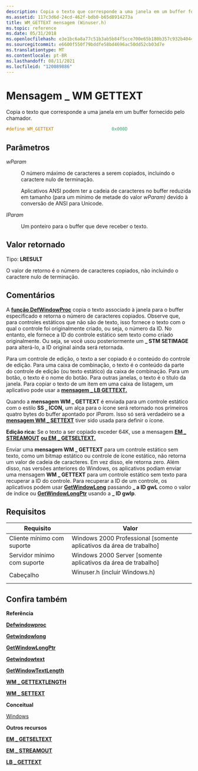```yaml
---
description: Copia o texto que corresponde a uma janela em um buffer fornecido pelo chamador.
ms.assetid: 117c3d6d-24cd-462f-bdb0-b65d8914273a
title: WM_GETTEXT mensagem (Winuser.h)
ms.topic: reference
ms.date: 05/31/2018
ms.openlocfilehash: e3e1bc6a8a77c51b3ab5b84f5cce700e65b180b357c932b4044a2b65cb49fc8e
ms.sourcegitcommit: e6600f550f79bddfe58bd4696ac50dd52cb03d7e
ms.translationtype: MT
ms.contentlocale: pt-BR
ms.lasthandoff: 08/11/2021
ms.locfileid: "120089886"
---
```

# <a name="wm_gettext-message"></a>Mensagem \_ WM GETTEXT

Copia o texto que corresponde a uma janela em um buffer fornecido pelo chamador.


```C++
#define WM_GETTEXT                      0x000D
```



## <a name="parameters"></a>Parâmetros

<dl> <dt>

*wParam* 
</dt> <dd>

O número máximo de caracteres a serem copiados, incluindo o caractere nulo de terminação.

Aplicativos ANSI podem ter a cadeia de caracteres no buffer reduzida em tamanho (para um mínimo de metade do valor *wParam)* devido à conversão de ANSI para Unicode.

</dd> <dt>

*lParam* 
</dt> <dd>

Um ponteiro para o buffer que deve receber o texto.

</dd> </dl>

## <a name="return-value"></a>Valor retornado

Tipo: **LRESULT**

O valor de retorno é o número de caracteres copiados, não incluindo o caractere nulo de terminação.

## <a name="remarks"></a>Comentários

A [**função DefWindowProc**](/windows/desktop/api/winuser/nf-winuser-defwindowproca) copia o texto associado à janela para o buffer especificado e retorna o número de caracteres copiados. Observe que, para controles estáticos que não são de texto, isso fornece o texto com o qual o controle foi originalmente criado, ou seja, o número da ID. No entanto, ele fornece a ID do controle estático sem texto como criado originalmente. Ou seja, se você usou posteriormente um **\_ STM SETIMAGE** para alterá-lo, a ID original ainda será retornada.

Para um controle de edição, o texto a ser copiado é o conteúdo do controle de edição. Para uma caixa de combinação, o texto é o conteúdo da parte do controle de edição (ou texto estático) da caixa de combinação. Para um botão, o texto é o nome do botão. Para outras janelas, o texto é o título da janela. Para copiar o texto de um item em uma caixa de listagem, um aplicativo pode usar a [**mensagem \_ LB GETTEXT.**](../controls/lb-gettext.md)

Quando a **mensagem WM \_ GETTEXT** é enviada para um controle estático com o estilo **SS \_ ICON,** um alça para o ícone será retornado nos primeiros quatro bytes do buffer apontado por *lParam*. Isso só será verdadeiro se a [**mensagem WM \_ SETTEXT**](wm-settext.md) tiver sido usada para definir o ícone.

**Edição rica:** Se o texto a ser copiado exceder 64K, use a mensagem [**EM \_ STREAMOUT**](../controls/em-streamout.md) [**ou EM \_ GETSELTEXT.**](../controls/em-getseltext.md)

Enviar uma **mensagem WM \_ GETTEXT** para um controle estático sem texto, como um bitmap estático ou controle de ícone estático, não retorna um valor de cadeia de caracteres. Em vez disso, ele retorna zero. Além disso, nas versões anteriores do Windows, os aplicativos podiam enviar uma mensagem **WM \_ GETTEXT** para um controle estático sem texto para recuperar a ID do controle. Para recuperar a ID de um controle, os aplicativos podem usar [**GetWindowLong**](/windows/win32/api/winuser/nf-winuser-getwindowlonga) passando **\_ a ID gwL** como o valor de índice ou [**GetWindowLongPtr**](/windows/win32/api/winuser/nf-winuser-getwindowlongptra) usando a **\_ ID gwlp**.

## <a name="requirements"></a>Requisitos



| Requisito | Valor |
|-------------------------------------|----------------------------------------------------------------------------------------------------------|
| Cliente mínimo com suporte<br/> | Windows 2000 Professional \[somente aplicativos da área de trabalho\]<br/>                                               |
| Servidor mínimo com suporte<br/> | Windows 2000 Server \[somente aplicativos da área de trabalho\]<br/>                                                     |
| Cabeçalho<br/>                   | <dl> <dt>Winuser.h (incluir Windows.h)</dt> </dl> |



## <a name="see-also"></a>Confira também

<dl> <dt>

**Referência**
</dt> <dt>

[**Defwindowproc**](/windows/desktop/api/winuser/nf-winuser-defwindowproca)
</dt> <dt>

[**Getwindowlong**](/windows/win32/api/winuser/nf-winuser-getwindowlonga)
</dt> <dt>

[**GetWindowLongPtr**](/windows/win32/api/winuser/nf-winuser-getwindowlongptra)
</dt> <dt>

[**Getwindowtext**](/windows/win32/api/winuser/nf-winuser-getwindowtexta)
</dt> <dt>

[**GetWindowTextLength**](/windows/win32/api/winuser/nf-winuser-getwindowtextlengtha)
</dt> <dt>

[**WM \_ GETTEXTLENGTH**](wm-gettextlength.md)
</dt> <dt>

[**WM \_ SETTEXT**](wm-settext.md)
</dt> <dt>

**Conceitual**
</dt> <dt>

[Windows](windows.md)
</dt> <dt>

**Outros recursos**
</dt> <dt>

[**EM \_ GETSELTEXT**](../controls/em-getseltext.md)
</dt> <dt>

[**EM \_ STREAMOUT**](../controls/em-streamout.md)
</dt> <dt>

[**LB \_ GETTEXT**](../controls/lb-gettext.md)
</dt> </dl>

 

 
